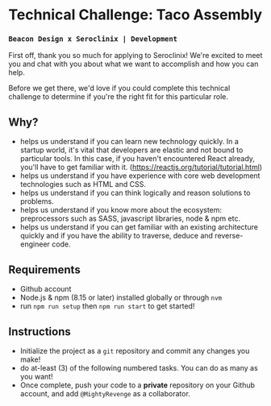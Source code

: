# Technical Challenge: Taco Assembly
### `Beacon Design x Seroclinix | Development`

First off, thank you so much for applying to Seroclinix! We're excited to meet you and chat with you about what we want to accomplish and how you can help.

Before we get there, we'd love if you could complete this technical challenge to determine if you're the right fit for this particular role.

## Why?
- helps us understand if you can learn new technology quickly. In a startup world, it's vital that developers are elastic and not bound to particular tools. In this case, if you haven't encountered React already, you'll have to get familiar with it. (https://reactjs.org/tutorial/tutorial.html)
- helps us understand if you have experience with core web development technologies such as HTML and CSS.
- helps us understand if you can think logically and reason solutions to problems.
- helps us understand if you know more about the ecosystem: preprocessors such as SASS, javascript libraries, node & npm etc.
- helps us understand if you can get familiar with an existing architecture quickly and if you have the ability to traverse, deduce and reverse-engineer code.

## Requirements
- Github account
- Node.js & npm (8.15 or later) installed globally or through `nvm`
- run `npm run setup` then `npm run start` to get started!

## Instructions
- Initialize the project as a `git` repository and commit any changes you make!
- do at-least (3) of the following numbered tasks. You can do as many as you want!
- Once complete, push your code to a **private** repository on your Github account, and add `@MightyRevenge` as a collaborator.

<!-- ADD TASKS HERE -->